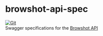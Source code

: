 # browshot-api-spec

[![Git](https://app.soluble.cloud/api/v1/public/badges/9245887b-c1c7-4145-84a2-50f8f9a7234d.svg?orgId=234270307752)](https://app.soluble.cloud/repos/details/github.com/juliensobrier/browshot-api-spec?orgId=234270307752)  
Swagger specifications for the [Browshot API](https://browshot.com/api/documentation)
